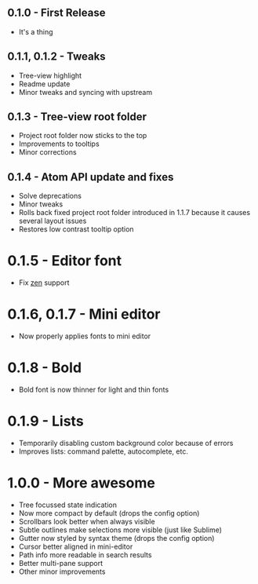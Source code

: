 ## 0.1.0 - First Release
* It's a thing

## 0.1.1, 0.1.2 - Tweaks
* Tree-view highlight
* Readme update
* Minor tweaks and syncing with upstream

## 0.1.3 - Tree-view root folder
* Project root folder now sticks to the top
* Improvements to tooltips
* Minor corrections

## 0.1.4 - Atom API update and fixes
* Solve deprecations
* Minor tweaks
* Rolls back fixed project root folder introduced in 1.1.7 because it causes several layout issues
* Restores low contrast tooltip option

# 0.1.5 - Editor font
* Fix [zen](https://atom.io/packages/zen) support

# 0.1.6, 0.1.7 - Mini editor
* Now properly applies fonts to mini editor

# 0.1.8 - Bold
* Bold font is now thinner for light and thin fonts

# 0.1.9 - Lists
* Temporarily disabling custom background color because of errors
* Improves lists: command palette, autocomplete, etc.

# 1.0.0 - More awesome
* Tree focussed state indication
* Now more compact by default (drops the config option)
* Scrollbars look better when always visible
* Subtle outlines make selections more visible (just like Sublime)
* Gutter now styled by syntax theme (drops the config option)
* Cursor better aligned in mini-editor
* Path info more readable in search results
* Better multi-pane support
* Other minor improvements
